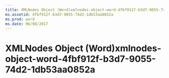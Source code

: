 ```yaml
---
title: XMLNodes Object (Word)xmlnodes-object-word-4fbf912f-b3d7-9055-74d2-1db53aa0852a
ms.assetid: 4fbf912f-b3d7-9055-74d2-1db53aa0852a
ms.prod: word
ms.date: 06/08/2017
---
```



# XMLNodes Object (Word)xmlnodes-object-word-4fbf912f-b3d7-9055-74d2-1db53aa0852a

